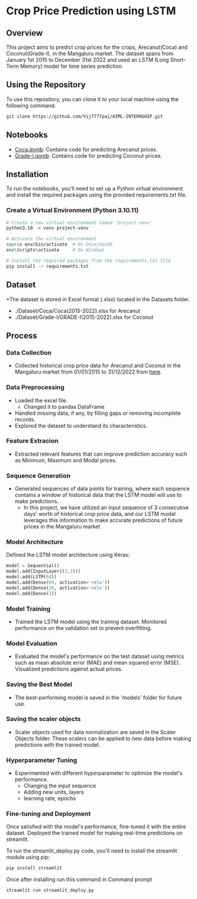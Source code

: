 # Crop Price Prediction using LSTM

## Overview

This project aims to predict crop prices for the crops, Arecanut(Coca) and Coconut(Grade-I), in the Mangaluru market. The dataset spans from January 1st 2015 to December 31st 2022 and used an LSTM (Long Short-Term Memory) model for time series prediction.

## Using the Repository

To use this repository, you can clone it to your local machine using the following command:

```bash
git clone https://github.com/Vij7777pai/AIML-INTERNSHIP.git 
```

## Notebooks

- [Coca.ipynb](Coca.ipynb): Contains code for predicting Arecanut prices.
- [Grade-I.ipynb](grade-I.ipynb): Contains code for predicting Coconut prices.

## Installation

To run the notebooks, you'll need to set up a Python virtual environment and install the required packages using the provided requirements.txt file.

### Create a Virtual Environment (Python 3.10.11)

```bash
# Create a new virtual environment named 'project-venv'
python3.10 -m venv project-venv

# Activate the virtual environment
source env/bin/activate  # On Unix/macOS
env\Scripts\activate     # On Windows

# Install the required packages from the requirements.txt file
pip install -r requirements.txt
```


## Dataset

*The dataset is stored in Excel format (.xlsx) located in the Datasets folder. 
  - ./Dataset/Coca/Coca(2015-2022).xlsx for Arecanut
  - ./Dataset/Grade-I/GRADE-I(2015-2022).xlsx for Coconut

## Process

### Data Collection 

* Collected historical crop price data for Arecanut and Coconut in the Mangaluru market from 01/01/2015 to 31/12/2022 from [here](https://www.krishimaratavahini.kar.nic.in/department.aspx).

### Data Preprocessing

* Loaded the excel file.
    * Changed it to pandas DataFrame
* Handled missing data, if any, by filling gaps or removing incomplete records.
* Explored the dataset to understand its characteristics.

### Feature Extracion

* Extracted relevant features that can improve prediction accuracy such as Minimum, Maximum and Modal prices.

### Sequence Generation

* Generated sequences of data points for training, where each sequence contains a window of historical data that the LSTM model will use to make predictions.
    * In this project, we have utilized an input sequence of 3 consecutive days' worth of historical crop price data, and our LSTM model leverages this information to make accurate predictions of future prices in the Mangaluru market 

### Model Architecture

Defined the LSTM model architecture using Keras:

```python
model = Sequential()
model.add(InputLayer((3,3)))
model.add(LSTM(64))
model.add(Dense(64, activation='relu'))
model.add(Dense(30, activation='relu'))
model.add(Dense(3))
```

### Model Training

* Trained the LSTM model using the training dataset. Monitored performance on the validation set to prevent overfitting.

### Model Evaluation

* Evaluated the model's performance on the test dataset using metrics such as mean absolute error (MAE) and mean squared error (MSE). Visualized predictions against actual prices.

### Saving the Best Model

* The best-performing model is saved in the 'models' folder for future use.

### Saving the scaler objects 

* Scaler objects used for data normalization are saved in the Scaler Objects folder. These scalers can be applied to new data before making predictions with the trained model.

### Hyperparameter Tuning

* Experimented with different hyperparameter to optimize the model's performance.
  * Changing the input sequence
  * Adding new units, layers
  * learning rate, epochs

### Fine-tuning and Deployment

Once satisfied with the model's performance, fine-tuned it with the entire dataset. Deployed the trained model for making real-time predictions on streamlit.

To run the streamlit_deploy.py code, you'll need to install the streamlit module using pip:

```bash
pip install streamlit
```
Once after installing run this command in Command prompt

```bash
streamlit run streamlit_deploy.py
```




